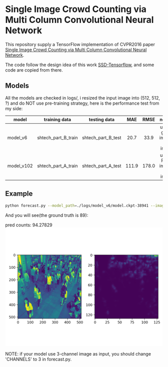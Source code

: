 # Single Image Crowd Counting via Multi Column Convolutional Neural Network

This repository supply a TensorFlow implementation of CVPR2016 paper [Single Image Crowd Counting via Multi Column Convolutional Neural Network](https://www.cv-foundation.org/openaccess/content_cvpr_2016/papers/Zhang_Single-Image_Crowd_Counting_CVPR_2016_paper.pdf).

The code follow the design idea of this work [SSD-Tensorflow](https://github.com/balancap/SSD-Tensorflow), and some code are copied from there.

## Models
All the models are checked in logs/, i resized the input image into (512, 512, ?) and do NOT use pre-training strategy, here is the performance test from my side:

| model | training data | testing data | MAE | RMSE | notes |
|-------|:-------------:|:------------:|:---:|:---:|:-----:|
| model_v6 | shtech_part_B_train | shtech_part_B_test | 20.7 | 33.9 | using gray image as input |
| model_v102 | shtech_part_A_train | shtech_part_A_test | 111.9 | 178.0 | using RGB image as input |

## Example
```bash
python forecast.py --model_path=./logs/model_v6/model.ckpt-38941 --image_path=./testdata/crowd_count_89.jpg
```

And you will see(the ground truth is 89):

pred counts: 94.27829
![](testdata/crowd_count_89_result.png)

NOTE: if your model use 3-channel image as input, you should change 'CHANNELS' to 3 in forecast.py.
